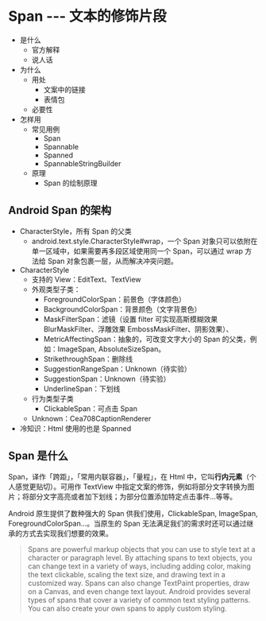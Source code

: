 # Span --- 文本的修饰片段
* 是什么
    * 官方解释
    * 说人话
* 为什么
    * 用处
        * 文案中的链接
        * 表情包
    * 必要性
* 怎样用
    * 常见用例
        * Span
        * Spannable
        * Spanned
        * SpannableStringBuilder
    * 原理
        * Span 的绘制原理
## Android Span 的架构


* CharacterStyle，所有 Span 的父类
    * android.text.style.CharacterStyle#wrap，一个 Span 对象只可以依附在单一区域中，如果需要再多段区域使用同一个 Span，可以通过 wrap 方法给 Span 对象包裹一层，从而解决冲突问题。
* CharacterStyle
    * 支持的 View：EditText、TextView
    * 外观类型子类：
        * ForegroundColorSpan：前景色（字体颜色）
        * BackgroundColorSpan：背景颜色（文字背景色）
        * MaskFilterSpan：滤镜（设置 filter 可实现高斯模糊效果 BlurMaskFilter、浮雕效果 EmbossMaskFilter、阴影效果）、
        * MetricAffectingSpan：抽象的，可改变文字大小的 Span 的父类，例如：ImageSpan, AbsoluteSizeSpan。
        * StrikethroughSpan：删除线
        * SuggestionRangeSpan：Unknown（待实验）
        * SuggestionSpan：Unknown（待实验）
        * UnderlineSpan：下划线
    * 行为类型子类
        * ClickableSpan：可点击 Span
    * Unknown：Cea708CaptionRenderer
* 冷知识：Html 使用的也是 Spanned


## Span 是什么

Span，译作「跨距」，「常用内联容器」，「量程」，在 Html 中，它叫**行内元素**（个人感觉更贴切）。可用作 TextView 中指定文案的修饰，例如将部分文字转换为图片；将部分文字高亮或者加下划线；为部分位置添加特定点击事件...等等。

Android 原生提供了数种强大的 Span 供我们使用，ClickableSpan, ImageSpan, ForegroundColorSpan...。当原生的 Span 无法满足我们的需求时还可以通过继承的方式去实现我们想要的效果。

> Spans are powerful markup objects that you can use to style text at a character or paragraph level. By attaching spans to text objects, you can change text in a variety of ways, including adding color, making the text clickable, scaling the text size, and drawing text in a customized way. Spans can also change TextPaint properties, draw on a Canvas, and even change text layout.
> Android provides several types of spans that cover a variety of common text styling patterns. You can also create your own spans to apply custom styling.

## 